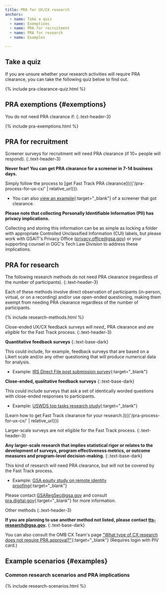 ```yaml
---
title: PRA for UX/CX research
anchors:
  - name: Take a quiz
  - name: Exemptions
  - name: PRA for recruitment
  - name: PRA for research
  - name: Examples

---
```


## Take a quiz

If you are unsure whether your research activities will require PRA clearance, you can take the following quiz below to find out.

{% include pra-clearance-quiz.html %}

## PRA exemptions {#exemptions}

You do not need PRA clearance if:
{:.text-header-3}

{% include pra-exemptions.html %}

## PRA for recruitment

Screener surveys for recruitment will need PRA clearance (if 10+ people will respond).
{:.text-header-3}

**Never fear! You can get PRA clearance for a screener in 7-14 business days.**

Simply follow the process to [get Fast Track PRA clearance]({{'/pra-process-for-ux-cx/' | relative_url}}).

- You can also [view an example](https://www.reginfo.gov/public/do/PRAViewIC?ref_nbr=202208-3090-003&icID=257585){:target="_blank"} of a screener that got clearance.

**Please note that collecting Personally Identifiable Information (PII) has privacy implications.**

Collecting and storing this information can be as simple as locking a folder with appropriate Controlled Unclassified Information (CUI) labels, but please work with GSAIT's Privacy Office (<privacy.office@gsa.gov>) or your supporting counsel in OGC's Tech Law Division to address these implications.

## PRA for research

The following research methods do not need PRA clearance (regardless of the number of participants).
{:.text-header-3}

Each of these methods involve direct observation of participants (in-person, virtual, or on a recording) and/or use open-ended questioning, making them exempt from needing PRA clearance regardless of the number of participants.

{% include research-methods.html %}

Close-ended UX/CX feedback surveys _will need_</span>_ PRA clearance and _are eligible_ for the Fast Track process.
{:.text-header-3}

**Quantitative feedback surveys**
{:.text-base-dark}

This could include, for example, feedback surveys that are based on a Likert scale and/or any other questioning that will produce numerical data for analysis.

- Example: [IRS Direct File post submission survey](https://www.reginfo.gov/public/do/PRAViewIC?ref_nbr=202208-3090-003&icID=264606){:target="_blank"}

**Close-ended, qualitative feedback surveys**
{:.text-base-dark}

This could include surveys that ask a set of identically worded questions with close-ended responses to participants.

- Example: [USWDS top tasks research study](https://www.reginfo.gov/public/do/PRAViewIC?ref_nbr=202203-3090-003&icID=258408){:target="_blank"}

[Learn how to get Fast Track clearance for your research.]({{'/pra-process-for-ux-cx/' | relative_url}})

Larger-scale surveys are not eligible for the Fast Track process.
{:.text-header-3}

**Any larger-scale research that implies statistical rigor or relates to the development of surveys, program effectiveness metrics, or outcome measures and program-level decision-making.**
{:.text-base-dark}

This kind of research will need PRA clearance, but will not be covered by the Fast Track process.

- Example: [GSA equity study on remote identity proofing](https://www.reginfo.gov/public/do/PRAViewICR?ref_nbr=202401-3090-004){:target="_blank"}

Please contact <GSARegSec@gsa.gov> and consult [pra.digital.gov](https://pra.digital.gov/){:target="_blank"} for more information.

Other methods
{:.text-header-3}

**If you are planning to use another method not listed, please contact <tts-research@gsa.gov>.**
{:.text-base-dark}

You can also consult the OMB CX Team's page ["What type of CX research does not require PRA approval?"](https://community-dc.max.gov/x/yAYcmQ){:target="_blank"} (Requires login with PIV card.)

## Example scenarios {#examples}

### Common research scenarios and PRA implications

{% include research-scenarios.html %}